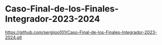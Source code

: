 # Caso-Final-de-los-Finales-Integrador-2023-2024
https://github.com/sergiioo101/Caso-Final-de-los-Finales-Integrador-2023-2024.git

